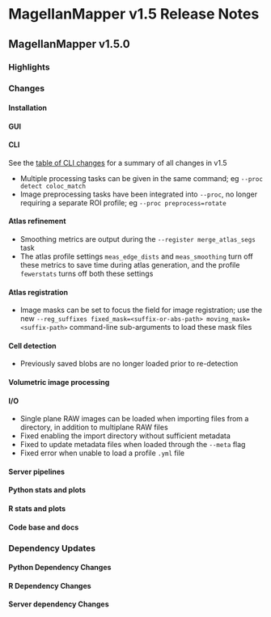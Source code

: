 # MagellanMapper v1.5 Release Notes

## MagellanMapper v1.5.0

### Highlights

### Changes

#### Installation

#### GUI

#### CLI

See the [table of CLI changes](../cli.md#changes-in-magellanmapper-v15) for a summary of all changes in v1.5

- Multiple processing tasks can be given in the same command; eg `--proc detect coloc_match`
- Image preprocessing tasks have been integrated into `--proc`, no longer requiring a separate ROI profile; eg `--proc preprocess=rotate`

#### Atlas refinement

- Smoothing metrics are output during the `--register merge_atlas_segs` task
- The atlas profile settings `meas_edge_dists` and `meas_smoothing` turn off these metrics to save time during atlas generation, and the profile `fewerstats` turns off both these settings

#### Atlas registration

- Image masks can be set to focus the field for image registration; use the new `--reg_suffixes fixed_mask=<suffix-or-abs-path> moving_mask=<suffix-path>` command-line sub-arguments to load these mask files

#### Cell detection

- Previously saved blobs are no longer loaded prior to re-detection

#### Volumetric image processing

#### I/O

- Single plane RAW images can be loaded when importing files from a directory, in addition to multiplane RAW files
- Fixed enabling the import directory without sufficient metadata
- Fixed to update metadata files when loaded through the `--meta` flag
- Fixed error when unable to load a profile `.yml` file

#### Server pipelines

#### Python stats and plots

#### R stats and plots

#### Code base and docs

### Dependency Updates

#### Python Dependency Changes

#### R Dependency Changes

#### Server dependency Changes
